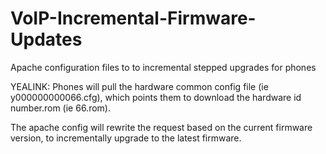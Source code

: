# VoIP-Incremental-Firmware-Updates
Apache configuration files to to incremental stepped upgrades for phones

YEALINK:
Phones will pull the hardware common config file (ie y000000000066.cfg), which points them to download the hardware id number.rom (ie 66.rom).

The apache config will rewrite the request based on the current firmware version, to incrementally upgrade to the latest firmware. 

